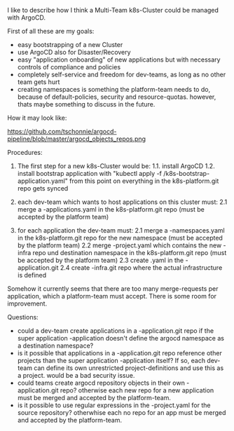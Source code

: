 I like to describe how I think a Multi-Team k8s-Cluster could be managed with ArgoCD.

First of all these are my goals:

- easy bootstrapping of a new Cluster
- use ArgoCD also for Disaster/Recovery
- easy "application onboarding" of new applications but with necessary controls of compliance and policies
- completely self-service and freedom for dev-teams, as long as no other team gets hurt
- creating namespaces is something the platform-team needs to do, because of default-policies, security and resource-quotas. however, thats maybe something to discuss in the future.

How it may look like:

https://github.com/tschonnie/argocd-pipeline/blob/master/argocd_objects_repos.png

Procedures:

1. The first step for a new k8s-Cluster would be:
  1.1. install ArgoCD
  1.2. install bootstrap application with "kubectl apply -f <gitrepo>/k8s-bootstrap-application.yaml"
  from this point on everything in the k8s-platform.git repo gets synced
  
2. each dev-team which wants to host applications on this cluster must:
  2.1 merge a <team>-applications.yaml in the k8s-platform.git repo (must be accepted by the platform team)
  
3. for each application the dev-team must:
  2.1 merge a <team>-namespaces.yaml in the k8s-platform.git repo for the new namespace (must be accepted by the platform team)
  2.2 merge <team>-project.yaml which contains the new <application>-infra repo und destination namespace in the k8s-platform.git repo  (must be accepted by the platform team)
  2.3 create <application>.yaml in the <team>-application.git
  2.4 create <application>-infra.git repo where the actual infrastructure is defined

Somehow it currently seems that there are too many merge-requests per application, which a platform-team must accept. There is some room for improvement.

Questions:

- could a dev-team create applications in a <team>-application.git repo if the super application <team>-application doesn't define the argocd namespace as a destination namespace?
- is it possible that applications in a <team>-application.git repo reference other projects than the super application <team>-application itself? If so, each dev-team can define its own unrestricted project-definitions and use this as a project. would be a bad security issue.
- could teams create argocd repository objects in their own <team>-application.git repo? otherwise each new repo for a new application must be merged and accepted by the platform-team.
- is it possible to use regular expressions in the <team>-project.yaml for the source repository? otherwhise each no repo for an app must be merged and accepted by the platform-team.

